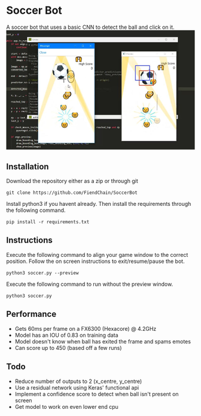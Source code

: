 # Soccer Bot
A soccer bot that uses a basic CNN to detect the ball and click on it.
![alt text](docs/main_ui.png "Main UI")

## Installation
Download the repository either as a zip or through git
```
git clone https://github.com/FiendChain/SoccerBot
```
Install python3 if you havent already. Then install the requirements through the following command.
```
pip install -r requirements.txt
```

## Instructions
Execute the following command to align your game window to the correct position. Follow the on screen instructions to exit/resume/pause the bot.
```
python3 soccer.py --preview
```

Execute the following command to run without the preview window.
```
python3 soccer.py
```

## Performance
- Gets 60ms per frame on a FX6300 (Hexacore) @ 4.2GHz
- Model has an IOU of 0.83 on training data
- Model doesn't know when ball has exited the frame and spams emotes
- Can score up to 450 (based off a few runs)

## Todo
- Reduce number of outputs to 2 (x_centre, y_centre)
- Use a residual network using Keras' functional api
- Implement a confidence score to detect when ball isn't present on screen
- Get model to work on even lower end cpu
